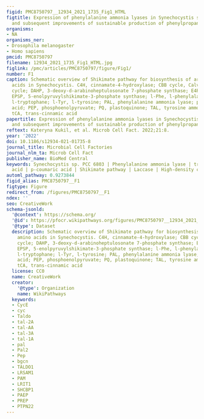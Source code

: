 ```yaml
---
figid: PMC8750797__12934_2021_1735_Fig1_HTML
figtitle: Expression of phenylalanine ammonia lyases in Synechocystis sp. PCC 6803
  and subsequent improvements of sustainable production of phenylpropanoids
organisms:
- NA
organisms_ner:
- Drosophila melanogaster
- Homo sapiens
pmcid: PMC8750797
filename: 12934_2021_1735_Fig1_HTML.jpg
figlink: /pmc/articles/PMC8750797/figure/Fig1/
number: F1
caption: Schematic overview of Shikimate pathway for biosynthesis of aromatic amino
  acids in Synechocystis. C4H, cinnamate-4-hydroxylase; CBB cycle, Calvin-Benson-Bassham
  cycle; DAHP, 3-deoxy-d-arabinoheptulosonate 7-phosphate synthase; E4P, erythrose-4-phosphate;
  EPSP, 5-enolpyruvylshikimate-3-phosphate synthase; l-Phe, l-phenylalanine; l-Trp,
  l-tryptophane; l-Tyr, l-tyrosine; PAL, phenylalanine ammonia lyase; pCou, p-coumaric
  acid; PEP, phosphoenolpyruvate; PQ, plastoquinone; TAL, tyrosine ammonia lyase;
  tCA, trans-cinnamic acid
papertitle: Expression of phenylalanine ammonia lyases in Synechocystis sp. PCC 6803
  and subsequent improvements of sustainable production of phenylpropanoids.
reftext: Kateryna Kukil, et al. Microb Cell Fact. 2022;21:8.
year: '2022'
doi: 10.1186/s12934-021-01735-8
journal_title: Microbial Cell Factories
journal_nlm_ta: Microb Cell Fact
publisher_name: BioMed Central
keywords: Synechocystis sp. PCC 6803 | Phenylalanine ammonia lyase | trans-cinnamic
  acid | p-coumaric acid | Shikimate pathway | Laccase | High-density cultivation
automl_pathway: 0.9273844
figid_alias: PMC8750797__F1
figtype: Figure
redirect_from: /figures/PMC8750797__F1
ndex: ''
seo: CreativeWork
schema-jsonld:
  '@context': https://schema.org/
  '@id': https://pfocr.wikipathways.org/figures/PMC8750797__12934_2021_1735_Fig1_HTML.html
  '@type': Dataset
  description: Schematic overview of Shikimate pathway for biosynthesis of aromatic
    amino acids in Synechocystis. C4H, cinnamate-4-hydroxylase; CBB cycle, Calvin-Benson-Bassham
    cycle; DAHP, 3-deoxy-d-arabinoheptulosonate 7-phosphate synthase; E4P, erythrose-4-phosphate;
    EPSP, 5-enolpyruvylshikimate-3-phosphate synthase; l-Phe, l-phenylalanine; l-Trp,
    l-tryptophane; l-Tyr, l-tyrosine; PAL, phenylalanine ammonia lyase; pCou, p-coumaric
    acid; PEP, phosphoenolpyruvate; PQ, plastoquinone; TAL, tyrosine ammonia lyase;
    tCA, trans-cinnamic acid
  license: CC0
  name: CreativeWork
  creator:
    '@type': Organization
    name: WikiPathways
  keywords:
  - CycE
  - cyc
  - Taldo
  - tal-2A
  - tal-AA
  - tal-3A
  - tal-1A
  - pal
  - Pal2
  - Pep
  - bgcn
  - TALDO1
  - LRSAM1
  - PAM
  - LRIT1
  - SHCBP1
  - PAEP
  - PREP
  - PTPN22
---
```

